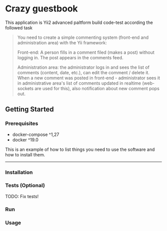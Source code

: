 # Crazy guestbook
<!-- ABOUT -->

This application is Yii2 advanced paltform build code-test according the followed task

> You need to create a simple commenting system (front-end and administration area) with the Yii framework:
>
> Front-end: A person fills in a comment filed (makes a post) without logging in. The post appears in the comments feed.
>
> Administration area: the administrator logs in and sees the list of comments (content, date, etc.), 
> can edit the comment / delete it. 
> When a new comment was posted in front-end - administrator sees it in administrative area's list of comments updated in realtime 
> (web-sockets are used for this), also notification about new comment pops out.
>


<!-- GETTING STARTED -->
## Getting Started

### Prerequisites

* docker-compose ^1,27
* docker ^19.0

This is an example of how to list things you need to use the software and how to install them.

----

### Installation


### Tests (Optional)

TODO: Fix tests!

### Run 




### Usage 



